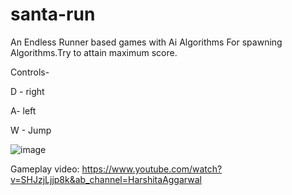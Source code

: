 # santa-run

An Endless Runner based games with Ai Algorithms For spawning Algorithms.Try to attain maximum score.

Controls-

D - right

A- left

W - Jump

![image](https://user-images.githubusercontent.com/71144962/160557967-7defb9d1-bbc9-407d-82ff-bbb5127d8449.png)

Gameplay video:
https://www.youtube.com/watch?v=SHJzjLjjp8k&ab_channel=HarshitaAggarwal

